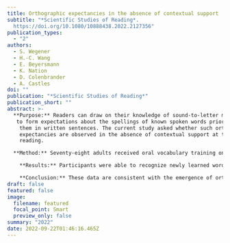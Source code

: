 ```yaml
---
title: Orthographic expectancies in the absence of contextual support
subtitle: "*Scientific Studies of Reading*.
  https://doi.org/10.1080/10888438.2022.2127356"
publication_types:
  - "2"
authors:
  - S. Wegener
  - H.-C. Wang
  - E. Beyersmann
  - K. Nation
  - D. Colenbrander
  - A. Castles
doi: ""
publication: "*Scientific Studies of Reading*"
publication_short: ""
abstract: >-
  **Purpose:** Readers can draw on their knowledge of sound-to-letter mappings
   to form expectations about the spellings of known spoken words prior to seeing
    them in written sentences. The current study asked whether such orthographic
    expectancies are observed in the absence of contextual support at the point of
    reading.

  **Method:** Seventy-eight adults received oral vocabulary training on 16 novel words over two days, while another set of 16 items was untrained. Following training, participants saw both trained and untrained novel words in print for the first time within a lexical recognition task. Half of the items had spellings that were predictable from their pronunciations (e.g., *nesh*), while the remainder had spellings that were less predictable from their pronunciations (e.g., *koyb*).

    **Results:** Participants were able to recognize newly learned words, and lexical recognition latencies displayed clear evidence of orthographic expectancies, as evidenced by a larger effect of spelling predictability for orally trained than untrained items.

    **Conclusion:** These data are consistent with the emergence of orthographic expectancies even when written words are first encountered in isolation.
draft: false
featured: false
image:
  filename: featured
  focal_point: Smart
  preview_only: false
summary: "2022"
date: 2022-09-22T01:46:16.465Z
---
```


